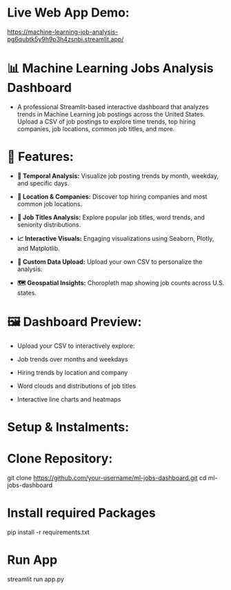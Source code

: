 # Live Web App Demo:
https://machine-learning-job-analysis-pg6qubtk5y9h9p3h4zsnbi.streamlit.app/

# 📊 Machine Learning Jobs Analysis Dashboard
* A professional Streamlit-based interactive dashboard that analyzes trends in Machine Learning job postings across the United States. Upload a CSV of job postings to explore time trends, top hiring companies, job locations, common job titles, and more.

# 🚀 Features:

* **📅 Temporal Analysis:** Visualize job posting trends by month, weekday, and specific days.

* **📍 Location & Companies:** Discover top hiring companies and most common job locations.

* **💼 Job Titles Analysis:** Explore popular job titles, word trends, and seniority distributions.

* **📈 Interactive Visuals:** Engaging visualizations using Seaborn, Plotly, and Matplotlib.

* **📂 Custom Data Upload:** Upload your own CSV to personalize the analysis.

* **🗺️ Geospatial Insights:** Choropleth map showing job counts across U.S. states.

  

# 🖼️ Dashboard Preview:

* Upload your CSV to interactively explore:

* Job trends over months and weekdays

* Hiring trends by location and company

* Word clouds and distributions of job titles

* Interactive line charts and heatmaps


# Setup & Instalments:

# Clone Repository:

git clone https://github.com/your-username/ml-jobs-dashboard.git
cd ml-jobs-dashboard

# Install required Packages

pip install -r requirements.txt

# Run App

streamlit run app.py

